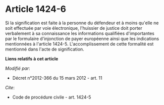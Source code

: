 # Article 1424-6

Si la signification est faite à la personne du défendeur et à moins qu'elle ne soit effectuée par voie électronique,
l'huissier de justice doit porter verbalement à sa connaissance les informations qualifiées d'importantes par le formulaire
d'injonction de payer européenne ainsi que les indications mentionnées à l'article 1424-5. L'accomplissement de cette
formalité est mentionné dans l'acte de signification.

**Liens relatifs à cet article**

_Modifié par_:

  - Décret n°2012-366 du 15 mars 2012 - art. 11

_Cite_:

  - Code de procédure civile - art. 1424-5
